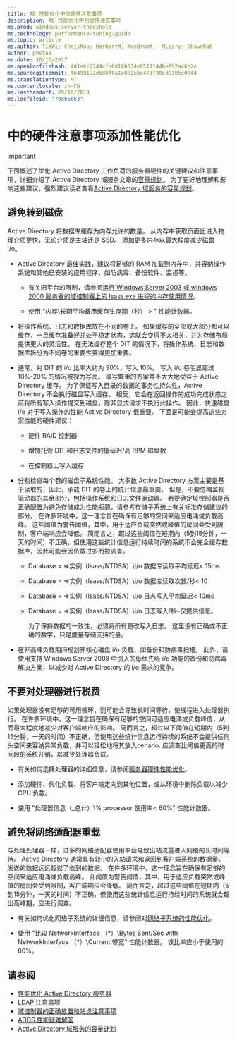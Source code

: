 ```yaml
---
title: AD 性能优化中的硬件注意事项
description: AD 性能优化中的硬件注意事项
ms.prod: windows-server-threshold
ms.technology: performance-tuning-guide
ms.topic: article
ms.author: TimWi; ChrisRob; HerbertM; KenBrumf;  MLeary; ShawnRab
author: phstee
ms.date: 10/16/2017
ms.openlocfilehash: 4d1e6c2744cfe0d16b034e6511144bef92a46b2e
ms.sourcegitcommit: f6490192d686f0a1e0c2ebe471f98e30105c0844
ms.translationtype: MT
ms.contentlocale: zh-CN
ms.lasthandoff: 09/10/2019
ms.locfileid: "70866663"
---
```

# <a name="hardware-considerations-in-adds-performance-tuning"></a>中的硬件注意事项添加性能优化 

>[!Important]
> 下面概述了优化 Active Directory 工作负荷的服务器硬件的关键建议和注意事项，详细介绍了 Active Directory 域服务文章的[容量规划](https://go.microsoft.com/fwlink/?LinkId=324566)。 为了更好地理解和影响这些建议，强烈建议读者查看[Active Directory 域服务的容量规划](https://go.microsoft.com/fwlink/?LinkId=324566)。

## <a name="avoid-going-to-disk"></a>避免转到磁盘

Active Directory 将数据库缓存为内存允许的数量。 从内存中获取页面比进入物理介质更快，无论介质是主轴还是 SSD。 添加更多内存以最大程度减少磁盘 i/o。

-   Active Directory 最佳实践，建议将足够的 RAM 加载到内存中，并容纳操作系统和其他已安装的应用程序，如防病毒、备份软件、监视等。

    -   有关旧平台的限制，请参阅[运行 Windows Server 2003 或 windows 2000 服务器的域控制器上的 lsass.exe 进程的内存使用情况](https://support.microsoft.com/kb/308356)。

    -   使用 "内存\\长期平均备用缓存生存期（秒） &gt; " 性能计数器。

-   将操作系统、日志和数据库放在不同的卷上。 如果缓存的全部或大部分都可以缓存，一旦缓存准备好并处于稳定状态，这就会变得不太相关，并为存储布局提供更大的灵活性。 在无法缓存整个 DIT 的情况下，将操作系统、日志和数据库拆分为不同卷的重要性变得更加重要。

-   通常，对 DIT 的 i/o 比率大约为 90%，写入 10%。 写入 i/o 卷明显超过 10%-20% 的情况被视为写高。 编写繁重的方案并不大大地受益于 Active Directory 缓存。 为了保证写入目录的数据的事务性持久性，Active Directory 不会执行磁盘写入缓存。 相反，它会在返回操作的成功完成状态之前将所有写入操作提交到磁盘，除非显式请求不执行此操作。 因此，快速磁盘 i/o 对于写入操作的性能 Active Directory 很重要。 下面是可能会提高这些方案性能的硬件建议：

    -   硬件 RAID 控制器

    -   增加托管 DIT 和日志文件的低延迟/高 RPM 磁盘数

    -   在控制器上写入缓存

-   分别检查每个卷的磁盘子系统性能。 大多数 Active Directory 方案主要是基于读取的，因此，承载 DIT 的卷上的统计信息最重要。 但是，不要忽略监视驱动器的其余部分，包括操作系统和日志文件驱动器。 若要确定域控制器是否正确配置为避免存储成为性能瓶颈，请参考存储子系统上有关标准存储建议的部分。 在许多环境中，这一理念旨在确保有足够的空间来适应电涌或负载高峰。 这些阈值为警告阈值，其中，用于适应负载突然或峰值的房间会受到限制，客户端响应会降低。 简而言之，超过这些阈值在短期内（5到15分钟，一天的时间）不正确，但使用这些统计信息运行持续时间的系统不会完全缓存数据库，因此可能会因负载过多而被调查。

    -   Database = =&gt;实例（lsass/NTDSA）\\i/o 数据库读取平均延迟&lt; 15ms

    -   Database = =&gt;实例（lsass/NTDSA）\\i/o 数据库读取次数/秒&lt; 10

    -   Database = =&gt;实例（lsass/NTDSA）\\i/o 日志写入平均延迟&lt; 10ms

    -   Database = =&gt;实例（lsass/NTDSA）\\i/o 日志写入/秒–仅提供信息。

        为了保持数据的一致性，必须将所有更改写入日志。 这里没有正确或不正确的数字，只是度量存储支持的量。

-   在非高峰负载期间规划非核心磁盘 i/o 负载，如备份和防病毒扫描。 此外，请使用支持 Windows Server 2008 中引入的低优先级 i/o 功能的备份和防病毒解决方案，以减少对 Active Directory 的 i/o 需求的竞争。

## <a name="dont-over-tax-the-processors"></a>不要对处理器进行税费

如果处理器没有足够的可用循环，则可能会导致长时间等待，使线程进入处理器执行。 在许多环境中，这一理念旨在确保有足够的空间可适应电涌或负载峰值，从而最大程度地减少对客户端响应的影响。 简而言之，超过以下阈值在短期内（5到15分钟，一天的时间）不正确，但使用这些统计信息运行持续的系统不会提供任何头空间来容纳异常负载，并可以轻松地将其放入cenario. 应调查比阈值更高的时间段的系统开销，以减少处理器负载。

-   有关如何选择处理器的详细信息，请参阅[服务器硬件性能优化](../../hardware/index.md)。

-   添加硬件、优化负载、将客户端定向到其他位置，或从环境中删除负载以减少 CPU 负载。

-   使用 "处理器信息（\_总计）\\% processor 使用率&lt; 60%" 性能计数器。

## <a name="avoid-overloading-the-network-adapter"></a>避免将网络适配器重载

与处理处理器一样，过多的网络适配器使用率会导致出站流量进入网络的长时间等待。 Active Directory 通常具有较小的入站请求和返回到客户端系统的数据量。 发送的数据远远超过了收到的数据。 在许多环境中，这一理念旨在确保有足够的空间来适应电涌或负载高峰。 此阈值为警告阈值，其中，用于适应负载突然或峰值的房间会受到限制，客户端响应会降低。 简而言之，超过这些阈值在短期内（5到15分钟，一天的时间）不正确，但使用这些统计信息运行持续时间的系统就会超出高峰期，应进行调查。

-   有关如何优化网络子系统的详细信息，请参阅对[网络子系统的性能优化](../../../../networking/technologies/network-subsystem/net-sub-performance-top.md)。

-   使用 "比较 NetworkInterface （\*）\\Bytes Sent/Sec with NetworkInterface （\*）\\Current 带宽" 性能计数器。 该比率应小于使用的 60%。

## <a name="see-also"></a>请参阅
- [性能优化 Active Directory 服务器](index.md)
- [LDAP 注意事项](ldap-considerations.md)
- [域控制器的正确放置和站点注意事项](site-definition-considerations.md)
- [ADDS 性能疑难解答](troubleshoot.md) 
- [Active Directory 域服务的容量计划](https://go.microsoft.com/fwlink/?LinkId=324566)